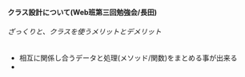 #### クラス設計について(Web班第三回勉強会/長田)

###### ざっくりと、クラスを使うメリットとデメリット

- 相互に関係し合うデータと処理(メソッド/関数)をまとめる事が出来る
-
